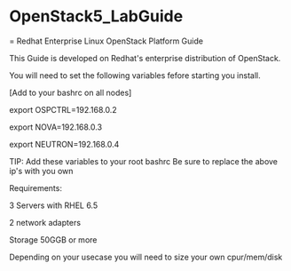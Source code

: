 OpenStack5_LabGuide
===================

= Redhat Enterprise Linux OpenStack Platform Guide

This Guide is developed on Redhat's enterprise distribution of OpenStack. 


You will need to set the following variables fefore starting you install.

[Add to your bashrc on all nodes]

export OSPCTRL=192.168.0.2

export NOVA=192.168.0.3

export NEUTRON=192.168.0.4


TIP: Add these variables to your root bashrc
Be sure to replace the above ip's with you own

Requirements:

3 Servers with RHEL 6.5

2 network adapters

Storage 50GGB or more

Depending on your usecase you will need to size your own cpur/mem/disk 

